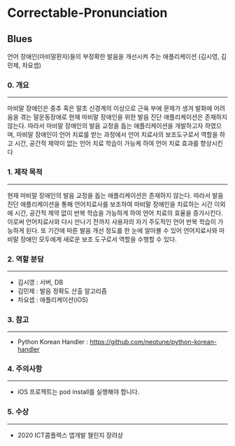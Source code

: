 # Correctable-Pronunciation
## Blues
 
언어 장애인(마비말환자)들의 부정확한 발음을 개선시켜 주는 애플리케이션  (김시영, 김민제, 차요셉)
### 0. 개요
------------------------------
마비말 장애인은 중추 혹은 말초 신경계의 이상으로 근육 부에 문제가 생겨 발화에 어려움을 겪는 말운동장애로 
현재 마비말 장애인을 위한 발음 진단 애플리케이션은 존재하지 않는다. 
따라서 마비말 장애인의 발음 교정을 돕는 애플리케이션을 개발하고자 하였으며, 마비말 장애인이 언어 치료를 받는 과정에서 
언어 치료사의 보조도구로서 역할을 하고 시간, 공간적 제약이 없는 언어 치료 학습이 가능케 하여 언어 치료 효과를 향상시킨다

### 1. 제작 목적
------------------------------
현재 마비말 장애인의 발음 교정을 돕는 애플리케이션은 존재하지 않는다. 
따라서 발음 진단 애플리케이션을 통해 언어치료사를 보조하여 마비말 장애인을 치료하는 시간 이외에 시간, 공간적 제약 없이 반복 학습을 가능하게 하여 언어 치료의 효율을 증가시킨다. 
이로써 언어치료사와 다시 만나기 전까지 사용자의 자기 주도적인 언어 반복 학습이 가능하게 된다. 
또 기간에 따른 발음 개선 정도를 한 눈에 알아볼 수 있어 언어치료사와 마비말 장애인 모두에게 새로운 보조 도구로서 역할을 수행할 수 있다.

### 2. 역할 분담
------------------------------
 * 김시영 : 서버, DB
 * 김민제 : 발음 정확도 산출 알고리즘 
 * 차요셉 : 애플리케이션(iOS)

### 3. 참고
------------------------------
 * Python Korean Handler : https://github.com/neotune/python-korean-handler

### 4. 주의사항
------------------------------
 * iOS 프로젝트는 pod install를 실행해야 합니다.

### 5. 수상
------------------------------
 * 2020 ICT콤플렉스 앱개발 챌린지 장려상
